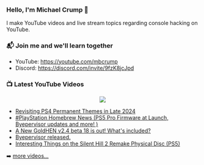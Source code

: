 ### Hello, I'm Michael Crump 👋

I make YouTube videos and live stream topics regarding console hacking on YouTube. 

### 📬 Join me and we'll learn together

- YouTube: https://youtube.com/mbcrump
- Discord: https://discord.com/invite/9fzK8jcJpd

### 📺 Latest YouTube Videos

<div align="center">

[<img src="https://img.shields.io/badge/-Subscribe-red?style=for-the-badge&logo=youtube&logoColor=white"/>](https://www.youtube.com/c/mbcrump?sub_confirmation=1)

</div>

<!-- YOUTUBE:START -->
- [Revisiting PS4 Permanent Themes in Late 2024](https://www.youtube.com/watch?v=d2VdnYI-STc)
- [#PlayStation Homebrew News &lpar;PS5 Pro Firmware at Launch, Byepervisor updates and more! &rpar;](https://www.youtube.com/watch?v=_oDUdNVXk8g)
- [A New GoldHEN v2.4 beta 18 is out! What&#39;s included?](https://www.youtube.com/watch?v=qVHBzlDVstc)
- [Byepervisor released.](https://www.youtube.com/watch?v=GdOBVaqrg-o)
- [Interesting Things on the Silent Hill 2 Remake Physical Disc &lpar;PS5&rpar;](https://www.youtube.com/watch?v=3tdfpA_NZ9w)
<!-- YOUTUBE:END -->

➡️ [more videos...](https://youtube.com/mbcrump)

